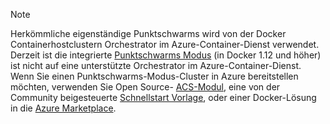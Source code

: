 > [!NOTE]
> Herkömmliche eigenständige Punktschwarms wird von der Docker Containerhostclustern Orchestrator im Azure-Container-Dienst verwendet. Derzeit ist die integrierte [Punktschwarms Modus](https://docs.docker.com/engine/swarm/) (in Docker 1.12 und höher) ist nicht auf eine unterstützte Orchestrator im Azure-Container-Dienst. Wenn Sie einen Punktschwarms-Modus-Cluster in Azure bereitstellen möchten, verwenden Sie Open Source- [ACS-Modul](https://github.com/Azure/acs-engine/blob/master/docs/swarmmode.md), eine von der Community beigesteuerte [Schnellstart Vorlage](https://azure.microsoft.com/resources/templates/101-acsengine-swarmmode/), oder einer Docker-Lösung in die [Azure Marketplace](https://azuremarketplace.microsoft.com).
> 
> 

